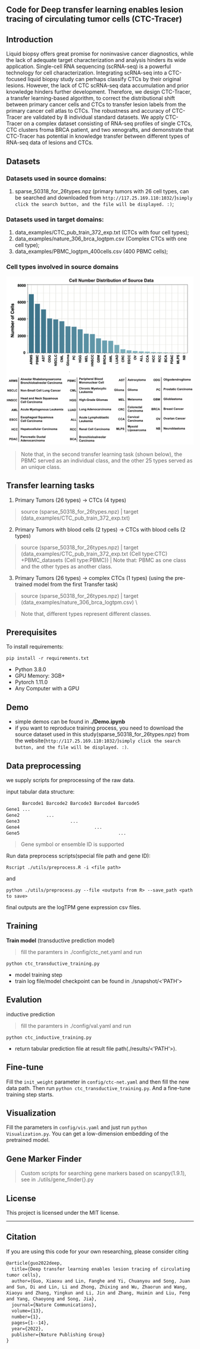 
## Code for **Deep transfer learning enables lesion tracing of circulating tumor cells (CTC-Tracer)**
## Introduction
Liquid biopsy offers great promise for noninvasive cancer diagnostics, while the lack of adequate target characterization and analysis hinders its wide application. Single-cell RNA sequencing (scRNA-seq) is a powerful technology for cell characterization. Integrating scRNA-seq into a CTC-focused liquid biopsy study can perhaps classify CTCs by their original lesions. However, the lack of CTC scRNA-seq data accumulation and prior knowledge hinders further development. Therefore, we design CTC-Tracer, a transfer learning-based algorithm, to correct the distributional shift between primary cancer cells and CTCs to transfer lesion labels from the primary cancer cell atlas to CTCs. The robustness and accuracy of CTC-Tracer are validated by 8 individual standard datasets. We apply CTC-Tracer on a complex dataset consisting of RNA-seq profiles of single CTCs, CTC clusters froma BRCA patient, and two xenografts, and demonstrate that CTC-Tracer has potential in knowledge transfer between different types of RNA-seq data of lesions and CTCs.

## Datasets
### Datasets used in source domains:
1. sparse_50318_for_26types.npz (primary tumors with 26 cell types, can be searched and downloaded from `http://117.25.169.110:1032/`)`simply click the search button, and the file will be displayed. :)`;
### Datasets used in target domains:
1. data_examples/CTC_pub_train_372_exp.txt (CTCs with four cell types);
2. data_examples/nature_306_brca_logtpm.csv (Complex CTCs with one cell type);
3. data_examples/PBMC_logtpm_400cells.csv (400 PBMC cells);
### Cell types involved in source domains
![](./fig/fig1.png "cell types")
> Note that, in the second transfer learning task (shown below), the PBMC served as an individual class, and the other 25 types served as an unique class.
## Transfer learning tasks
1. Primary Tumors (26 types) -> CTCs (4 types)
 > source (sparse_50318_for_26types.npz) | target (data_examples/CTC_pub_train_372_exp.txt)
2. Primary Tumors with blood cells (2 types) -> CTCs with blood cells (2 types)
 > source (sparse_50318_for_26types.npz) | target (data_examples/CTC_pub_train_372_exp.txt (Cell type:CTC) +PBMC_datasets (Cell type:PBMC)) | Note that: PBMC as one class and the other types as another class.
3. Primary Tumors (26 types) -> complex CTCs (1 types) (using the pre-trained model from the first Transfer task)
 > source (sparse_50318_for_26types.npz) | target
 (data_examples/nature_306_brca_logtpm.csv) \

> Note that, different types represent different classes.
## Prerequisites

To install requirements:

```setup
pip install -r requirements.txt
```

- Python 3.8.0
- GPU Memory: 3GB+
- Pytorch 1.11.0
- Any Computer with a GPU

## Demo
- simple demos can be found in **./Demo.ipynb**
- if you want to reproduce training process, you need to download the source dataset used in this study(sparse_50318_for_26types.npz) from the website(`http://117.25.169.110:1032/`)`simply click the search button, and the file will be displayed. :)`.

## Data preprocessing
we supply scripts for preprocessing of the raw data. 



input tabular data structure: 
```
      Barcode1 Barcode2 Barcode3 Barcode4 Barcode5
Gene1 ...
Gene2          ...     
Gene3                   ...
Gene4                            ...
Gene5                                     ...
```
> Gene symbol or ensemble ID is supported

Run data preprocess scripts(special file path and gene ID):
```
Rscript ./utils/preprocess.R -i <file path>
```
and
```
python ./utils/preprocess.py --file <outputs from R> --save_path <path to save>
```
final outputs are the logTPM gene expression csv files.
## Training
**Train model** (transductive prediction model)
> fill the paramters in ./config/ctc_net.yaml and run 
```
python ctc_transductive_training.py
```
- model training step
- train log file/model checkpoint can be found in ./snapshot/<'PATH'>

## Evalution 
inductive prediction
> fill the paramters in ./config/val.yaml and run
```
python ctc_inductive_training.py
```
- return tabular prediction file at result file path(./results/<'PATH'>).

## Fine-tune
Fill the `init_weight` parameter in `config/ctc-net.yaml` and then fill the new data path. Then run `python ctc_transductive_training.py`. And a fine-tune training step starts.
## Visualization
Fill the parameters in `config/vis.yaml` and just run `python Visualization.py`. You can get a low-dimension embedding of the pretrained model.
## Gene Marker Finder
> Custom scripts for searching gene markers based on scanpy(1.9.1), see in ./utils/gene_finder{}.py
## License
This project is licensed under the MIT license.
- - -
## Citation
If you are using this code for your own researching, please consider citing
```
@article{guo2022deep,
  title={Deep transfer learning enables lesion tracing of circulating tumor cells},
  author={Guo, Xiaoxu and Lin, Fanghe and Yi, Chuanyou and Song, Juan and Sun, Di and Lin, Li and Zhong, Zhixing and Wu, Zhaorun and Wang, Xiaoyu and Zhang, Yingkun and Li, Jin and Zhang, Huimin and Liu, Feng and Yang, Chaoyong and Song, Jia},
  journal={Nature Communications},
  volume={13},
  number={1},
  pages={1--14},
  year={2022},
  publisher={Nature Publishing Group}
}
```
